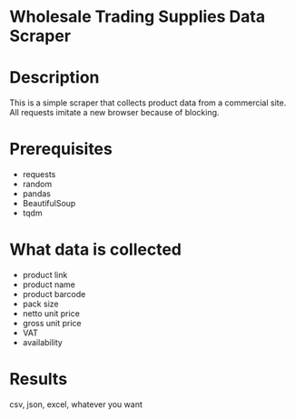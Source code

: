# Wholesale Trading Supplies Data Scraper

# Description
This is a simple scraper that collects product data from a commercial site. All requests imitate a new browser because of blocking.

# Prerequisites
- requests
- random
- pandas
- BeautifulSoup
- tqdm

# What data is collected
- product link
- product name
- product barcode
- pack size
- netto unit price
- gross unit price
- VAT
- availability

# Results
csv, json, excel, whatever you want